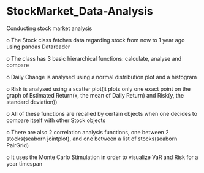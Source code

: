 # StockMarket_Data-Analysis
Conducting stock market analysis


o The Stock class fetches data regarding stock from now to 1 year ago using pandas Datareader

o The class has 3 basic hierarchical functions: calculate, analyse and compare

o Daily Change is analysed using a normal distribution plot and a histogram

o Risk is analysed using a scatter plot(it plots only one exact point on the graph of Estimated Return(x, the mean of Daily Return) and Risk(y, the standard deviation))

o All of these functions are recalled by certain objects when one decides to compare itself with other Stock objects

o There are also 2 correlation analysis functions, one between 2 stocks(seaborn jointplot), and one between a list of stocks(seaborn PairGrid)

o It uses the Monte Carlo Stimulation in order to visualize VaR and Risk for a year timespan
